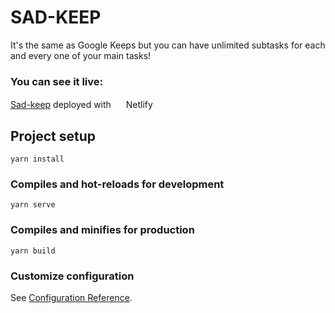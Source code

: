 # SAD-KEEP
It's the same as Google Keeps but you can have unlimited subtasks for each and every one of your main tasks!
### You can see it live:
<p><a href="https://sad-keep.netlify.app/">Sad-keep</a> deployed with  <img src="https://cdn.netlify.com/2db89aad1f3f291bd8251255283ce5e272119102/1fc4c/img/press/logos/logomark.svg" height="16" width="16"> Netlify </p>

## Project setup
```
yarn install
```

### Compiles and hot-reloads for development
```
yarn serve
```

### Compiles and minifies for production
```
yarn build
```

### Customize configuration
See [Configuration Reference](https://cli.vuejs.org/config/).
